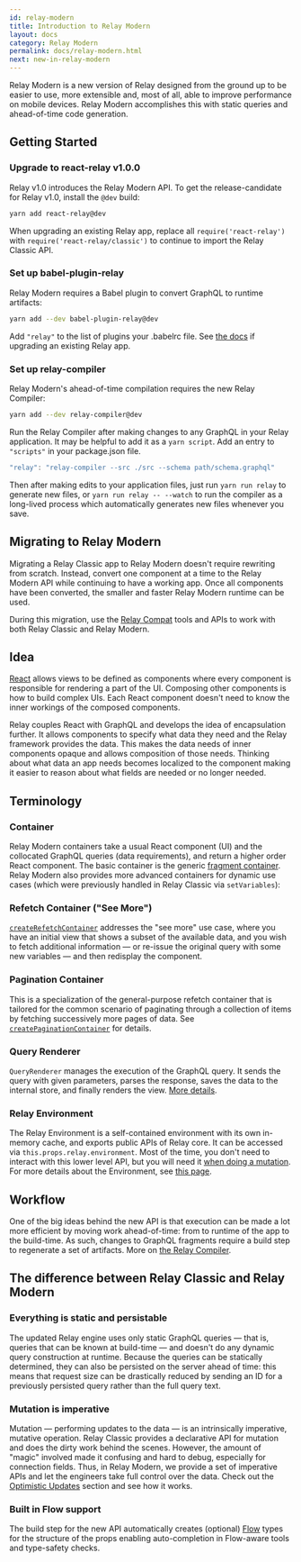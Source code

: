 ```yaml
---
id: relay-modern
title: Introduction to Relay Modern
layout: docs
category: Relay Modern
permalink: docs/relay-modern.html
next: new-in-relay-modern
---
```


Relay Modern is a new version of Relay designed from the ground up to be easier to use, more extensible and, most of all, able to improve performance on mobile devices. Relay Modern accomplishes this with static queries and ahead-of-time code generation.

## Getting Started

### Upgrade to react-relay v1.0.0

Relay v1.0 introduces the Relay Modern API. To get the release-candidate for Relay v1.0, install the `@dev` build:

```sh
yarn add react-relay@dev
```

When upgrading an existing Relay app, replace all `require('react-relay')` with `require('react-relay/classic')` to continue to import the Relay Classic API.

### Set up babel-plugin-relay

Relay Modern requires a Babel plugin to convert GraphQL to runtime artifacts:

```sh
yarn add --dev babel-plugin-relay@dev
```

Add `"relay"` to the list of plugins your .babelrc file. See [the docs](./babel-plugin-relay.html) if upgrading an existing Relay app.

### Set up relay-compiler

Relay Modern's ahead-of-time compilation requires the new Relay Compiler:

```sh
yarn add --dev relay-compiler@dev
```

Run the Relay Compiler after making changes to any GraphQL in your Relay application. It may be helpful to add it as a `yarn script`. Add an entry to `"scripts"` in your package.json file.

```js
"relay": "relay-compiler --src ./src --schema path/schema.graphql"
```

Then after making edits to your application files, just run `yarn run relay` to generate new files, or `yarn run relay -- --watch` to run the compiler as a long-lived process which automatically generates new files whenever you save.


## Migrating to Relay Modern

Migrating a Relay Classic app to Relay Modern doesn't require rewriting from
scratch. Instead, convert one component at a time to the Relay Modern API while
continuing to have a working app. Once all components have been converted, the
smaller and faster Relay Modern runtime can be used.

During this migration, use the [Relay Compat](./relay-compat.html) tools and APIs to work with both Relay Classic and Relay Modern.


## Idea

[React](https://facebook.github.io/react/) allows views to be defined as components where every component is responsible for rendering a part of the UI. Composing other components is how to build complex UIs. Each React component doesn't need to know the inner workings of the composed components.

Relay couples React with GraphQL and develops the idea of encapsulation further. It allows components to specify what data they need and the Relay framework provides the data. This makes the data needs of inner components opaque and allows composition of those needs. Thinking about what data an app needs becomes localized to the component making it easier to reason about what fields are needed or no longer needed.

## Terminology

### Container

Relay Modern containers take a usual React component (UI) and the collocated GraphQL queries (data requirements), and return a higher order React component. The basic container is the generic [fragment container](./FragmentContainer.html). Relay Modern also provides more advanced containers for dynamic use cases (which were previously handled in Relay Classic via `setVariables`):

### Refetch Container ("See More")

[`createRefetchContainer`](./RefetchContainer.html) addresses the "see more" use case, where you have an initial view that shows a subset of the available data, and you wish to fetch additional information — or re-issue the original query with some new variables — and then redisplay the component.

### Pagination Container

This is a specialization of the general-purpose refetch container that is tailored for the common scenario of paginating through a collection of items by fetching successively more pages of data. See [`createPaginationContainer`](./PaginationContainer.html) for details.

### Query Renderer

`QueryRenderer` manages the execution of the GraphQL query. It sends the query with given parameters, parses the response, saves the data to the internal store, and finally renders the view. [More details](./QueryRenderer.html).

### Relay Environment

The Relay Environment is a self-contained environment with its own in-memory cache, and exports public APIs of Relay core. It can be accessed via `this.props.relay.environment`. Most of the time, you don't need to interact with this lower level API, but you will need it [when doing a mutation](./mutations.html). For more details about the Environment, see [this page](./relay-environment.html).

## Workflow

One of the big ideas behind the new API is that execution can be made a lot more efficient by moving work ahead-of-time: from to runtime of the app to the build-time. As such, changes to GraphQL fragments require a build step to regenerate a set of artifacts. More on [the Relay Compiler](./Compiler.html).

## The difference between Relay Classic and Relay Modern

### Everything is static and persistable

The updated Relay engine uses only static GraphQL queries — that is, queries that can be known at build-time — and doesn't do any dynamic query construction at runtime. Because the queries can be statically determined, they can also be persisted on the server ahead of time: this means that request size can be drastically reduced by sending an ID for a previously persisted query rather than the full query text.

### Mutation is imperative

Mutation — performing updates to the data — is an intrinsically imperative, mutative operation. Relay Classic provides a declarative API for mutation and does the dirty work behind the scenes. However, the amount of "magic" involved made it confusing and hard to debug, especially for connection fields. Thus, in Relay Modern, we provide a set of imperative APIs and let the engineers take full control over the data. Check out the [Optimistic Updates](#) section and see how it works.

### Built in Flow support

The build step for the new API automatically creates (optional) [Flow](https://flow.org/) types for the structure of the props enabling auto-completion in Flow-aware tools and type-safety checks.
